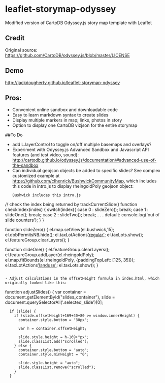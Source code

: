 # leaflet-storymap-odyssey
Modified version of CartoDB Odyssey.js story map template with Leaflet

## Credit
Original source: https://github.com/CartoDB/odyssey.js/blob/master/LICENSE

## Demo
http://jackdougherty.github.io/leaflet-storymap-odyssey

## Pros:
- Convenient online sandbox and downloadable code
- Easy to learn markdown syntax to create slides
- Display multiple markers in map; links, photos in story
- Option to display one CartoDB vizjson for the entire storymap

##To Do
- add L.layerControl to toggle on/off multiple basemaps and overlays?
- Experiment with Odyssey.js Advanced Sandbox and Javascript API features (and test video, sound): http://cartodb.github.io/odyssey.js/documentation/#advanced-use-of-the-sandbox
- Can individual geojson objects be added to specific slides? See complex customized example at https://github.com/clhenrick/BushwickCommunityMap, which includes this code in intro.js to display rheingoldPoly geojson object:
  ```
  Bushwick includes this intro.js
// check the index being returned by trackCurrentSlide()
  function checkIndex(index) {
    switch(index){
      case 0 : slideZero();
      break;
      case 1 : slideOne();
      break;
      case 2 : slideTwo();
      break;
      . . .
      default: console.log('out of slide counters');
    }
  }

  function slideZero() {
    el.map.setView(el.bushwick,15);
    el.dobPermitsNB.hide();
    el.taxLotActions['regular']();
    el.taxLots.show();
    el.featureGroup.clearLayers();
  }

  function slideOne() {
    el.featureGroup.clearLayers();
    el.featureGroup.addLayer(el.rheingoldPoly);
    el.map.fitBounds(el.rheingoldPoly, {paddingTopLeft: [125, 35]});
    el.taxLotActions['landuse']();
    el.taxLots.show();
  }
  ```

- Adjust calculations in the offsetHeight formula in index.html, which originally looked like this:
```
function adjustSlides() {
      var container = document.getElementById("slides_container"),
          slide = document.querySelectorAll('.selected_slide')[0];

      if (slide) {
        if (slide.offsetHeight+169+40+80 >= window.innerHeight) {
          container.style.bottom = "80px";

          var h = container.offsetHeight;

          slide.style.height = h-169+"px";
          slide.classList.add("scrolled");
        } else {
          container.style.bottom = "auto";
          container.style.minHeight = "0";

          slide.style.height = "auto";
          slide.classList.remove("scrolled");
        }
      }
```
